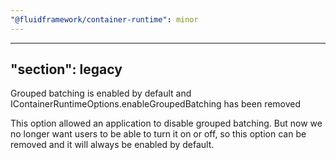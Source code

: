 ```yaml
---
"@fluidframework/container-runtime": minor
---
```

---
"section": legacy
---

Grouped batching is enabled by default and IContainerRuntimeOptions.enableGroupedBatching has been removed

This option allowed an application to disable grouped batching. But now we no longer want users to be able to turn it on or off, so this option can be removed and it will always be enabled by default.
